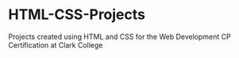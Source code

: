 # HTML-CSS-Projects
Projects created using HTML and CSS for the Web Development CP Certification at Clark College
